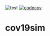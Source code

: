 ![test](https://github.com/kkmann/cov19sim/workflows/test/badge.svg)
[![codecov](https://codecov.io/gh/kkmann/cov19sim/branch/main/graph/badge.svg?token=xCNfx8zAwY)](https://codecov.io/gh/kkmann/cov19sim)

# cov19sim
